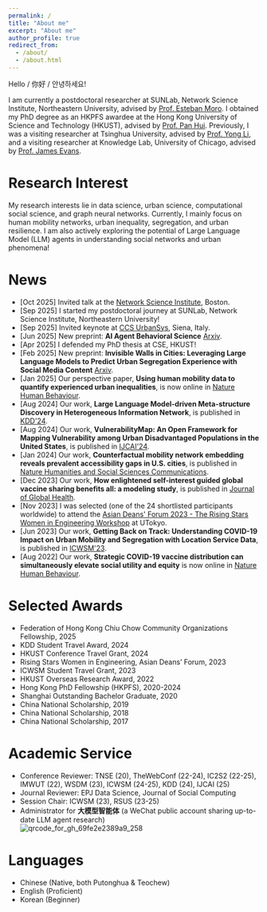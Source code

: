 ```yaml
---
permalink: /
title: "About me"
excerpt: "About me"
author_profile: true
redirect_from: 
  - /about/
  - /about.html
---
```


Hello / 你好 / 안녕하세요! 

I am currently a postdoctoral researcher at SUNLab, Network Science Institute, Northeastern University, advised by [Prof. Esteban Moro](https://estebanmoro.org/). I obtained my PhD degree as an HKPFS awardee at the Hong Kong University of Science and Technology (HKUST), advised by [Prof. Pan Hui](https://en.wikipedia.org/wiki/Pan_Hui). Previously, I was a visiting researcher at Tsinghua University, advised by [Prof. Yong Li](http://fi.ee.tsinghua.edu.cn/~liyong/), and a visiting researcher at Knowledge Lab, University of Chicago, advised by [Prof. James Evans](https://sociology.uchicago.edu/directory/james-evans). 



# Research Interest
My research interests lie in data science, urban science, computational social science, and graph neural networks. Currently, I mainly focus on human mobility networks, urban inequality, segregation, and urban resilience. I am also actively exploring the potential of Large Language Model (LLM) agents in understanding social networks and urban phenomena!  


# News
- [Oct 2025] Invited talk at the [Network Science Institute](https://www.networkscienceinstitute.org/talks/lin-chen), Boston.
- [Sep 2025] I started my postdoctoral journey at SUNLab, Network Science Institute, Northeastern University!
- [Sep 2025] Invited keynote at [CCS UrbanSys](https://urban-sys-net.weebly.com/), Siena, Italy.
- [Jun 2025] New preprint: **AI Agent Behavioral Science** [Arxiv](https://arxiv.org/abs/2506.06366).
- [Apr 2025] I defended my PhD thesis at CSE, HKUST!
- [Feb 2025] New preprint: **Invisible Walls in Cities: Leveraging Large Language Models to Predict Urban Segregation Experience with Social Media Content** [Arxiv](https://arxiv.org/abs/2503.04773v1).
- [Jan 2025] Our perspective paper, **Using human mobility data to quantify experienced urban inequalities**, is now online in [Nature Human Behaviour](https://doi.org/10.1038/s41562-024-02079-0).
- [Aug 2024] Our work, **Large Language Model-driven Meta-structure Discovery in Heterogeneous Information Network**, is published in [KDD'24](https://doi.org/10.1145/3637528.3671965).
- [Aug 2024] Our work, **VulnerabilityMap: An Open Framework for Mapping Vulnerability among Urban Disadvantaged Populations in the United States**, is published in [IJCAI'24](https://www.ijcai.org/proceedings/2024/0797.pdf).
- [Jan 2024] Our work, **Counterfactual mobility network embedding reveals prevalent accessibility gaps in U.S. cities**, is published in [Nature Humanities and Social Sciences Communications](https://doi.org/10.1057/s41599-023-02570-5).
- [Dec 2023] Our work, **How enlightened self-interest guided global vaccine sharing benefits all: a modeling study**, is published in [Journal of Global Health](https://jogh.org/2023/jogh-13-06038).
- [Nov 2023] I was selected (one of the 24 shortlisted participants worldwide) to attend the [Asian Deans' Forum 2023 - The Rising Stars Women in Engineering Workshop](https://www.risingstarsasia.org/index.php) at UTokyo.
- [Jun 2023] Our work, **Getting Back on Track: Understanding COVID-19 Impact on Urban Mobility and Segregation with Location Service Data**, is published in [ICWSM'23](https://doi.org/10.1609/icwsm.v17i1.22132).
- [Aug 2022] Our work, **Strategic COVID-19 vaccine distribution can simultaneously elevate social utility and equity** is now online in [Nature Human Behaviour](https://www.nature.com/articles/s41562-022-01429-0).

<!--- [Apr 2024] Our submission on mobility network resilience is accepted to [IC2S2'24](https://ic2s2-2024.org/) in Philadelphia!-->
<!--- [Aug 2023] I presented a poster about [my NatHumBehav work](https://www.nature.com/articles/s41562-022-01429-0) at The First Research Summit for Urban Science ([RSUS'23](https://fi.ee.tsinghua.edu.cn/RSUSHD2023/)) in Beijing. -->
<!---[Apr 2024] I am admitted to the Summer Institute of Computational Social Science at UPenn ([SICSS-Penn](https://sicss.io/2024/penn/))! -->
<!--- [Apr 2023] I ended my fantastic visit at UChicago, and started my new visit at [FIB Lab](http://fi.ee.tsinghua.edu.cn/), Tsinghua University.-->
<!-- - [Dec 2022] I started my research visit at [Knowledge Lab](https://www.knowledgelab.org/), Uchicago. -->

# Selected Awards
- Federation of Hong Kong Chiu Chow Community Organizations Fellowship, 2025
- KDD Student Travel Award, 2024
- HKUST Conference Travel Grant, 2024
- Rising Stars Women in Engineering, Asian Deans’ Forum, 2023
- ICWSM Student Travel Grant, 2023
- HKUST Overseas Research Award, 2022
- Hong Kong PhD Fellowship (HKPFS), 2020-2024
- Shanghai Outstanding Bachelor Graduate, 2020
- China National Scholarship, 2019
- China National Scholarship, 2018
- China National Scholarship, 2017


# Academic Service
- Conference Reviewer: TNSE (20), TheWebConf (22-24), IC2S2 (22-25), IMWUT (22), WSDM (23), ICWSM (24-25), KDD (24), IJCAI (25)
- Journal Reviewer: EPJ Data Science, Journal of Social Computing
- Session Chair: ICWSM (23), RSUS (23-25)
- Administrator for **大模型智能体** (a WeChat public account sharing up-to-date LLM agent research) \
![qrcode_for_gh_69fe2e2389a9_258](https://github.com/user-attachments/assets/2128b6d5-5c90-45e2-8613-fa070d104256)



# Languages
- Chinese (Native, both Putonghua & Teochew)
- English (Proficient)
- Korean (Beginner)
